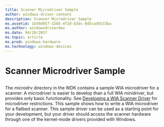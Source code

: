 ```yaml
---
title: Scanner Microdriver Sample
author: windows-driver-content
description: Scanner Microdriver Sample
ms.assetid: 1b50d057-1585-4f2d-b3dc-0d5cad5533ba
ms.author: windowsdriverdev
ms.date: 04/20/2017
ms.topic: article
ms.prod: windows-hardware
ms.technology: windows-devices
---
```


# Scanner Microdriver Sample


## <a href="" id="ddk-scanner-microdriver-sample-si"></a>


The *microdrv* directory in the WDK contains a sample WIA microdriver for a scanner. A microdriver is easier to develop than a full WIA minidriver, but provides only basic functionality. See [Developing a WIA Scanner Driver](developing-a-wia-scanner-driver.md) for microdriver restrictions. This sample shows how to write a WIA microdriver for a flatbed scanner. This sample driver can be used as a starting point for your development, but your driver should access the scanner hardware through one of the kernel-mode drivers provided with Windows.

 

 




